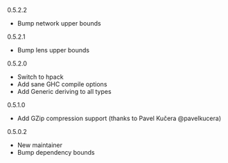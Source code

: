 0.5.2.2

* Bump network upper bounds

0.5.2.1

* Bump lens upper bounds

0.5.2.0

* Switch to hpack
* Add sane GHC compile options
* Add Generic deriving to all types

0.5.1.0

* Add GZip compression support (thanks to Pavel Kučera @pavelkucera)

0.5.0.2

* New maintainer
* Bump dependency bounds
